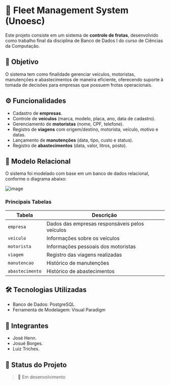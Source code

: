 # 🚗 Fleet Management System (Unoesc)

Este projeto consiste em um sistema de **controle de frotas**, desenvolvido como trabalho final da disciplina de Banco de Dados I do curso de Ciências da Computação.

## 📌 Objetivo

O sistema tem como finalidade gerenciar veículos, motoristas, manutenções e abastecimentos de maneira eficiente, oferecendo suporte à tomada de decisões para empresas que possuem frotas operacionais.

## ⚙️ Funcionalidades

- Cadastro de **empresas**.
- Controle de **veículos** (marca, modelo, placa, ano, data de cadastro).
- Gerenciamento de **motoristas** (nome, CPF, telefone).
- Registro de **viagens** com origem/destino, motorista, veículo, motivo e datas.
- Lançamento de **manutenções** (data, tipo, custo e status).
- Registro de **abastecimentos** (data, valor, litros, posto).

## 🧩 Modelo Relacional

O sistema foi modelado com base em um banco de dados relacional, conforme o diagrama abaixo:

![image](https://github.com/user-attachments/assets/434ba841-8a98-4331-9cdc-39989d36e0a6)


### Principais Tabelas

| Tabela         | Descrição                                      |
|----------------|------------------------------------------------|
| `empresa`      | Dados das empresas responsáveis pelos veículos |
| `veiculo`      | Informações sobre os veículos                  |
| `motorista`    | Informações pessoais dos motoristas            |
| `viagem`       | Registro das viagens realizadas                |
| `manutencao`   | Histórico de manutenções                       |
| `abastecimento`| Histórico de abastecimentos                   |

## 🛠️ Tecnologias Utilizadas

- Banco de Dados: PostgreSQL
- Ferramenta de Modelagem: Visual Paradigm

## 👥 Integrantes

- José Henn.
- Josué Borges.
- Luiz Triches.

## 📅 Status do Projeto

> 🚧 Em desenvolvimento
